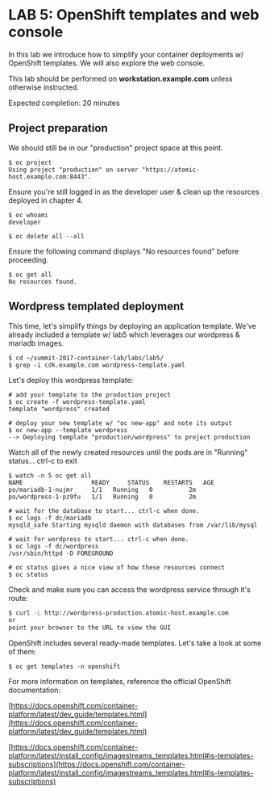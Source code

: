 # LAB 5: OpenShift templates and web console

In this lab we introduce how to simplify your container deployments w/ OpenShift templates.  We will also explore the web console.

This lab should be performed on **workstation.example.com** unless otherwise instructed.

Expected completion: 20 minutes

## Project preparation

We should still be in our "production" project space at this point.
```shell
$ oc project
Using project "production" on server "https://atomic-host.example.com:8443".
```

Ensure you're still logged in as the developer user & clean up the resources deployed in chapter 4.
```shell
$ oc whoami
developer

$ oc delete all --all
```

Ensure the following command displays "No resources found" before proceeding.
```shell
$ oc get all
No resources found.
```

## Wordpress templated deployment

This time, let's simplify things by deploying an application template.  We've already included a template w/ lab5 which leverages our wordpress & mariadb images.
```shell
$ cd ~/summit-2017-container-lab/labs/lab5/
$ grep -i cdk.example.com wordpress-template.yaml
```

Let's deploy this wordpress template:
```shell
# add your template to the production project
$ oc create -f wordpress-template.yaml
template "wordpress" created

# deploy your new template w/ "oc new-app" and note its output
$ oc new-app --template wordpress
--> Deploying template "production/wordpress" to project production
```

Watch all of the newly created resources until the pods are in "Running" status... ctrl-c to exit
```shell
$ watch -n 5 oc get all
NAME                   READY     STATUS    RESTARTS   AGE
po/mariadb-1-nujmr     1/1	 Running   0          2m
po/wordpress-1-pz9fu   1/1	 Running   0          2m

# wait for the database to start... ctrl-c when done.
$ oc logs -f dc/mariadb
mysqld_safe Starting mysqld daemon with databases from /var/lib/mysql

# wait for wordpress to start... ctrl-c when done.
$ oc logs -f dc/wordpress
/usr/sbin/httpd -D FOREGROUND

# oc status gives a nice view of how these resources connect
$ oc status
```

Check and make sure you can access the wordpress service through it's route:
```bash
$ curl -L http://wordpress-production.atomic-host.example.com
or
point your browser to the URL to view the GUI
```

OpenShift includes several ready-made templates. Let's take a look at some of them:
```shell
$ oc get templates -n openshift
```

For more information on templates, reference the official OpenShift documentation:

[https://docs.openshift.com/container-platform/latest/dev_guide/templates.html](https://docs.openshift.com/container-platform/latest/dev_guide/templates.html)

[https://docs.openshift.com/container-platform/latest/install_config/imagestreams_templates.html#is-templates-subscriptions](https://docs.openshift.com/container-platform/latest/install_config/imagestreams_templates.html#is-templates-subscriptions)